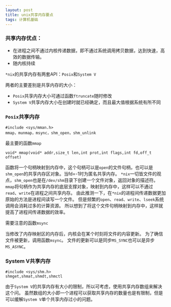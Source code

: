 ```yaml
---
layout: post
title: unix共享内存要点
tags: 计算机基础
---
```



### 共享内存优点：

*   在进程之间不通过内核传递数据，即不通过系统调用拷贝数据，达到快速，高效的数据传输。
*   随内核持续

`*nix`的共享内存有两套API：`Posix`和`System V`

两者的主要差别是共享内存的大小：

*   `Posix`共享内存大小可通过函数`ftruncate`随时修改
*   `System V`共享内存大小在创建时就已经确定，而且最大值根据系统有所不同

### `Posix`共享内存 
    
    #include <sys/mman.h>  
    mmap，munmap，msync，shm_open，shm_unlink

最主要的函数`mmap`
     
    void* mmap(void* addr,size_t len,int prot,int flags,int fd,off_t offset)
     
函数将一个句柄映射到内存中，这个句柄可以是`open`的文件句柄，也可以是`shm_open`的共享内存区对象。当fd=-1时为匿名共享内存。
`*nix`一切皆文件的观点，`shm_open`也是在`/dev/shm`目录下创建一个文件对象，返回对象的描述符。
`mmap`将句柄作为共享内存的底层支撑对象，映射到内存中，这样可以不通过`read`、`write`在进程之间共享内存。
由此推测一下，在`*nix`的进程间传递数据更加原始的方法是进程间读写一个文件。
但是频繁的`open`、`read`、`write`、`lseek`系统调用会消耗过多的计算资源。
所以想到了将这个文件句柄映射到内存中，这样就提高了进程间传递数据的效率。

需要注意的函数`msync`

当修改了内存映射区的内存后，内核会在某个时刻将文件的内容更新。
为了确信文件被更新，调用函数`msync`。
文件的更新可以是同步`MS_SYNC`也可以是异步`MS_ASYNC`。

### System V共享内存

    #include <sys/shm.h>  
    shmget,shmat,shmdt,shmctl
    
由于`System V`的共享内存有大小的限制，所以可考虑，使用共享内存数组来解决这个问。
虽然数组的大小即一个进程可以获取共享内存的数量也是有限制，但是可以缓解`System V`单个共享内存过小的问题。

              
                        
                    
